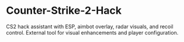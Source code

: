 # Counter-Strike-2-Hack
CS2 hack assistant with ESP, aimbot overlay, radar visuals, and recoil control. External tool for visual enhancements and player configuration.
